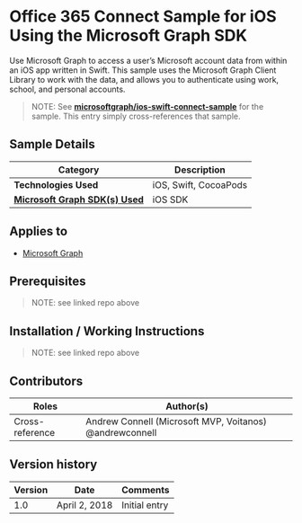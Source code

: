 # Office 365 Connect Sample for iOS Using the Microsoft Graph SDK

Use Microsoft Graph to access a user’s Microsoft account data from within an iOS app written in Swift. This sample uses the Microsoft Graph Client Library to work with the data, and allows you to authenticate using work, school, and personal accounts.

> NOTE: See **[microsoftgraph/ios-swift-connect-sample](https://github.com/microsoftgraph/ios-swift-connect-sample)** for the sample. This entry simply cross-references that sample.

## Sample Details

|               Category               |      Description      |
| ------------------------------------ | --------------------- |
| **Technologies Used**                | iOS, Swift, CocoaPods |
| **[Microsoft Graph SDK(s) Used][1]** | iOS SDK               |

## Applies to

* [Microsoft Graph](https://developer.microsoft.com/en-us/graph)

## Prerequisites

> NOTE: see linked repo above

## Installation / Working Instructions

> NOTE: see linked repo above

## Contributors

|      Roles      |                        Author(s)                        |
| --------------- | ------------------------------------------------------- |
| Cross-reference | Andrew Connell (Microsoft MVP, Voitanos) @andrewconnell |

## Version history

| Version |     Date      |   Comments    |
| ------- | ------------- | ------------- |
| 1.0     | April 2, 2018 | Initial entry |

[1]: https://developer.microsoft.com/en-us/graph/code-samples-and-sdks